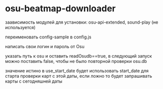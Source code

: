 # osu-beatmap-downloader

заависимость модулей для установки: osu-api-extended, sound-play (не используется)

переименовать config-sample в config.js

написать свои логин и пароль от Osu

указать путь к osu и оставить readOsudb==true, в следующий запуск можно поставить false, чтобы не было повторной проверки osu.db

значение истино в use_start_date будет использовать start_date для старта проверки карт с этой даты,  если ложно то будет запрашивать карты с сегодняшней даты 
